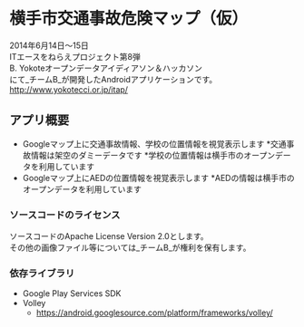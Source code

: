 横手市交通事故危険マップ（仮）
========
2014年6月14日〜15日  
ITエースをねらえプロジェクト第8弾  
B. Yokoteオープンデータアイディアソン＆ハッカソン  
にて_チームB_が開発したAndroidアプリケーションです。  
<http://www.yokotecci.or.jp/itap/>

## アプリ概要
- Googleマップ上に交通事故情報、学校の位置情報を視覚表示します
  *交通事故情報は架空のダミーデータです
  *学校の位置情報は横手市のオープンデータを利用しています
- Googleマップ上にAEDの位置情報を視覚表示します
  *AEDの情報は横手市のオープンデータを利用しています

### ソースコードのライセンス
ソースコードのApache License Version 2.0とします。  
その他の画像ファイル等については_チームB_が権利を保有します。

### 依存ライブラリ
- Google Play Services SDK
- Volley
  * <https://android.googlesource.com/platform/frameworks/volley/>
